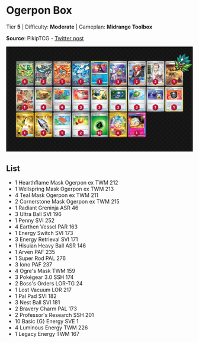# Ogerpon Box

Tier **5** | Difficulty: **Moderate** | Gameplan: **Midrange Toolbox**

**Source**: PikipTCG - [Twitter post](https://x.com/PikipTCG/status/1798185273978675420)

![decklist](../../!Images/Standard/11BRS-TWM/Ogerpon%20Box.png)

## List
* 1 Hearthflame Mask Ogerpon ex TWM 212
* 1 Wellspring Mask Ogerpon ex TWM 213
* 4 Teal Mask Ogerpon ex TWM 211
* 2 Cornerstone Mask Ogerpon ex TWM 215
* 1 Radiant Greninja ASR 46
* 3 Ultra Ball SVI 196
* 1 Penny SVI 252
* 4 Earthen Vessel PAR 163
* 1 Energy Switch SVI 173
* 3 Energy Retrieval SVI 171
* 1 Hisuian Heavy Ball ASR 146
* 1 Arven PAF 235
* 1 Super Rod PAL 276
* 3 Iono PAF 237
* 4 Ogre's Mask TWM 159
* 3 Pokégear 3.0 SSH 174
* 2 Boss's Orders LOR-TG 24
* 1 Lost Vacuum LOR 217
* 1 Pal Pad SVI 182
* 3 Nest Ball SVI 181
* 2 Bravery Charm PAL 173
* 2 Professor's Research SSH 201
* 10 Basic {G} Energy SVE 1
* 4 Luminous Energy TWM 226
* 1 Legacy Energy TWM 167
